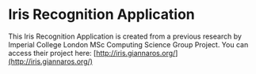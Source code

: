 # Iris Recognition Application

This Iris Recognition Application is created from a previous research by Imperial College London MSc Computing Science Group Project. 
You can access their project here: 
[http://iris.giannaros.org/](http://iris.giannaros.org/)
